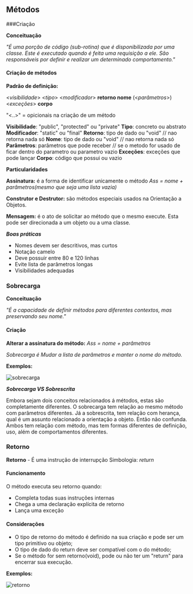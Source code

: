 ## Métodos

###Criação

**Conceituação**

*"É uma porção de código (sub-rotina) que é disponibilizada por uma classe. Este é executado quando é feita uma requisição a ele. São responsáveis por definir e realizar um determinado comportamento."*

#### Criação de métodos

**Padrão de definição:**

<*visibilidade*> <*tipo*> <*modificador*> **retorno nome** (<*parâmetros*>) <*exceções*> **corpo**

"<..>" = opicionais na criação de um método

**Visibilidade**: "public", "protected" ou "private" 
**Tipo**: concreto ou abstrato
**Modificador**: "static" ou "final"
**Retorno**: tipo de dado ou "void" // nao retorna nada só 
**Nome**: tipo de dado ou "void" // nao retorna nada só 
**Parâmetros**: parâmetros que pode receber // se o metodo for usado de ficar dentro do parametro ou parametro vazio
**Exceções**: exceções que pode lançar
**Corpo**: código que possui ou vazio


**Particularidades**

**Assinatura:** é a forma de identificar unicamente o método
 *Ass = nome + parâmetros(mesmo que seja uma lista vazia)*

**Construtor e Destrutor:** são métodos especiais usados na Orientação a Objetos. 

**Mensagem:** é o ato de solicitar ao método que o mesmo execute. Esta pode ser direcionada a um objeto ou a uma classe.

***Boas práticas***

- Nomes devem ser descritivos, mas curtos
- Notação camelo
- Deve possuir entre 80 e 120 linhas 
- Evite lista de parâmetros longas
- Visibilidades adequadas


### Sobrecarga

**Conceituação**

*"É a capacidade de definir métodos para diferentes contextos, mas preservando seu nome."*

#### Criação

**Alterar a assinatura do método:**
 *Ass = nome + parâmetros*

*Sobrecarga é Mudar a lista de parâmetros e manter o nome do método.*

**Exemplos:**

![sobrecarga](https://media.discordapp.net/attachments/836712599180935248/999129147018317854/unknown.png)

***Sobrecarga VS Sobrescrita***

Embora sejam dois conceitos relacionados á métodos, estas são completamente diferentes. O sobrecarga tem relação ao mesmo método com parâmetros diferentes. Já a sobrescrita, tem relação com herança, qual é um assunto relacionado a orientação a objeto. Então não confunda. Ambos tem relação com método, mas tem formas diferentes de definição, uso, além de comportamentos diferentes.


### Retorno

**Retorno** - É uma instrução de interrupção
Simbologia: *return*


#### Funcionamento

O método executa seu retorno quando:
- Completa todas suas instruções internas
- Chega a uma declaração explícita de retorno
- Lança uma exceção

#### Considerações

- O tipo de retorno do método é definido na sua criação e pode ser um tipo primitivo ou objeto;
- O tipo de dado do return deve ser compatível com o do método;
- Se o método for sem retorno(void), pode ou não ter um "return" para encerrar sua execução.

**Exemplos:**

![retorno](https://media.discordapp.net/attachments/836712599180935248/999133472679530526/unknown.png)


